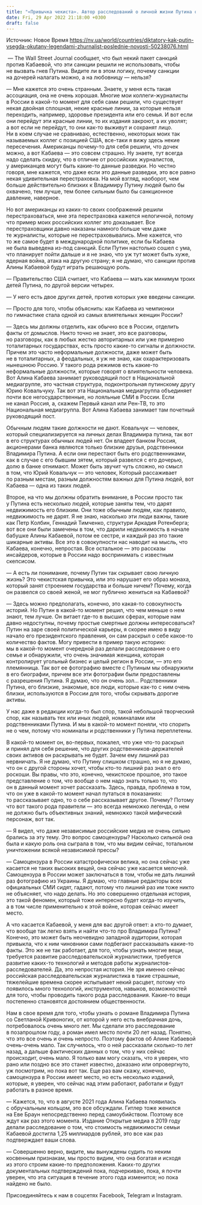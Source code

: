 ```yaml
---
title: "«Привычка чекиста». Автор расследований о личной жизни Путина о санкциях против Кабаевой и российской самоцензуре — интервью"
date: Fri, 29 Apr 2022 21:18:00 +0300
draft: false
---
```

Источник: Новое Время https://nv.ua/world/countries/diktatory-kak-putin-vsegda-okutany-legendami-zhurnalist-poslednie-novosti-50238076.html


 — The Wall Street Journal сообщает, что был некий пакет санкций против Кабаевой, что эти санкции решили не использовать, чтобы не вызвать гнев Путина. Видите ли в этом логику, почему санкции на дочерей налагать можно, а на любовницу — нельзя?

— Мне кажется это очень странным. Знаете, у меня есть такая ассоциация, она не очень хорошая. Многие мои коллеги-журналисты в России в какой-то момент для себя сами решили, что существует некая двойная сплошная, некие красные линии, за которые нельзя переходить, например, здоровье президента или его семья. И вот если они перейдут эти красные линии, то их издания закроют, а их уволят; а вот если не перейдут, то они как-то выживут и сохранят лицо. Ни в коем случае не сравниваю, естественно, некоторых моих так называемых коллег с позицией США, все-таки я вижу здесь некие пересечения. Американцы почему-то для себя решили, что дочек можно, а вот Кабаева — это совсем страшно. Ну знаете, тут всегда надо сделать скидку, что в отличие от российских журналистов, у американцев могут быть какие-то данные разведки. Но честно говоря, мне кажется, что даже если это данные разведки, это все равно некая удивительная перестраховка. На мой взгляд, наоборот, чем больше действительно близких к Владимиру Путину людей было бы охвачено, тем лучше, тем более сильным было бы санкционное давление, наверное.

Но вот американцы из каких-то своих соображений решили перестраховаться, мне эта перестраховка кажется нелогичной, потому что пример моих российских коллег это доказывает. Все перестраховщики давно наказаны намного больше чем даже те журналисты, которые не перестраховывались. Мне кажется, что то же самое будет в международной политике, если бы Кабаева не была выведена из-под санкций. Если Путин настолько сошел с ума, что планирует пойти дальше и я не знаю, что уж тут может быть хуже, ядерная война, атака на другую страну; я не думаю, что санкции против Алины Кабаевой будут играть решающую роль.

— Правительство США считает, что Кабаева — мать как минимум троих детей Путина, по другой версии четырех.

— У него есть двое других детей, против которых уже введены санкции.

— Просто для того, чтобы объяснить: как Кабаева из чемпионки по гимнастике стала одной из самых влиятельных женщин России?

— Здесь мы должны отделить, как обычно все в России, отделить факты от домыслов. Никто точно не знает, это все разговоры, но разговоры, как в любых жестко авторитарных или уже примерно тоталитарных государствах, есть просто какие-то сигналы и должности. Причем это часто неформальные должности, даже может быть не в тоталитарных, а феодальных, я уж не знаю, как охарактеризовать нынешнюю Россию. У такого рода режимов есть какие-то неформальные должности, которые говорят о влиятельности человека. Вот Алина Кабаева занимает руководящий пост в Национальной медиагруппе, это частная структура, подконтрольная путинскому другу Юрию Ковальчуку. Так вот эта Национальная медиагруппа объединяет почти все негосударственные, но лояльные СМИ в России. Если не канал Россия, а, скажем Первый канал или Рен-ТВ, то это Национальная медиагруппа. Вот Алина Кабаева занимает там почетный руководящий пост.

Обычным людям такие должности не дают. Ковальчук — человек, который специализируется на личных делах Владимира путина, так вот в его структурах обычных людей нет. Он владеет банком Россия, акционерами банка являются только близкие друзья, родственники Владимира Путина. А если они перестают быть его родственниками, как в случае с его бывшим зятем, который развелся с его дочерью, долю в банке отнимают. Может быть звучит чуть сложно, но смысл в том, что Юрий Ковальчук — это человек, Который рассаживает по разным местам, разным должностям важных для Путина людей, вот Кабаева — одна из таких людей.

Второе, на что мы должны обратить внимание, в России просто так у Путина есть несколько людей, которые заняты тем, что дарят недвижимость его близким. Они тоже обычным людям, как правило, недвижимость не дарят. Я не знаю, насколько эти люди важны, такие как Петр Колбин, Геннадий Тимченко, структури Аркадия Ротенберга; вот все они были замечены в том, что дарили недвижимость в начале бабушке Алины Кабаевой, потом ее сестре, и каждый раз это такие шикарные активы. Все это в совокупности нас наводит на мысль, что Кабаева, конечно, непростая. Все остальное — это рассказы инсайдеров, которые в России надо воспринимать с известным скепсисом.

— А есть ли понимание, почему Путин так скрывает свою личную жизнь? Это чекистская привычка, или это нарушает его образ монаха, который занят строением государства и больше ничем? Почему, когда он развелся со своей женой, не мог публично жениться на Кабаевой? 

— Здесь можно предполагать, конечно, это какая-то совокупность историй. Но Путин в какой-то момент решил, что чем меньше о нем знают, тем лучше. Он витает где-то в высших сферах, которые нам давно недоступны, почему простые смертные должны интересоваться? Путин на заре своей политической карьеры, я скорее имею в виду начало его президентского правления, он сам раскрыл о себе какое-то количество фактов. Могу привести в пример такую историю: мы в какой-то момент очередной раз делали расследование о его семье и обнаружили, что очень значимая женщина, которая контролирует угольный бизнес и целый регион в России, — это его племянница. Так вот ее фотографию вместе с Путиным мы обнаружили в его биографии, причем все эти фотографии были предоставлены с разрешения Путина. Я думаю, что он очень зол… Родственники Путина, его близкие, знакомые, все люди, которые как-то с ним очень близки, используются в России для того, чтобы скрывать дорогие активы.

У нас даже в редакции когда-то был спор, такой небольшой творческий спор, как называть тех или иных людей, номиналами или родственниками Путина. И мы в какой-то момент поняли, что спорить не о чем, потому что номиналы и родственники у Путина переплетены.

В какой-то момент он, во-первых, пожалел, что уже что-то раскрыл и принял для себя решение, что других родственников-держателей своих активов он раскрывать не будет. Зачем ему лишний раз нервничать. Я не думаю, что Путину слишком страшно, но я не думаю, что он с другой стороны хочет, чтобы кто-то лишний раз знал о его роскоши. Вы правы, что это, конечно, чекистское прошлое, это такое представление о том, что вообще о нем надо знать только то, что он в данный момент хочет рассказать. Здесь, правда, проблема в том, что он уже в какой-то момент начал путаться в показаниях: то рассказывает одно, то о себе рассказывает другое. Почему? Потому что вот такого рода правители — это всегда немножко легенда, о нем не должно быть объективных знаний, немножко такой мифический персонаж, вот так.

— Я видел, что даже независимые российские медиа не очень сильно брались за эту тему. Это вопрос самоцензуры? Насколько сильной она была и какую роль она сыграла в том, что мы видим сейчас, тотальном уничтожении всякой независимой прессы?

— Самоцензура в России катастрофически велика, но она сейчас уже касается не таких высоких вещей, она сейчас уже касается мелочей. Самоцензура в России может заключаться в том, чтобы не дать лишний раз фотографию из Украины. Я думаю, что главные редакторы всех официальных СМИ сидят, гадают, потому что лишний раз им тоже никто не объясняет, что надо делать. Но это совершенно отдельная история, это такой феномен, который тоже интересно будет когда-то изучить, а в том числе применительно к этой войне, которая сейчас имеет место.

А что касается Кабаевой, у меня для вас другой ответ: а кто-то думает, что вообще так легко взять и найти что-то про Владимира Путина? Конечно, это может быть неочевидно западной аудитории, которая привыкла, что к ним чиновники сами подбегают рассказывать какие-то факты. Это же не так работает, для того, чтобы узнать многие вещи, требуется развитие расследовательской журналистики, требуется развитие каких-то технологий и методов работы журналистов-расследователей. Да, это непростая история. Не зря именно сейчас российская расследовательская журналистика в такие страшные, тяжелейшие времена скорее испытывает некий расцвет, потому что появилось много технологий, инструментов, навыков, возможностей для того, чтобы проводить такого рода расследования. Какие-то вещи постепенно становятся достоянием общественности.

Нам в свое время для того, чтобы узнать о романе Владимира Путина со Светланой Кривоногих, от которой у него есть внебрачная дочь, потребовалось очень много лет. Мы сделали это расследование в позапрошлом году, а роман имел место почти 20 лет назад. Понятно, что это все очень и очень непросто. Поэтому фактов об Алине Кабаевой очень-очень мало. Так случилось, что о ней рассказали сколько-то лет назад, а дальше фактических данных о том, что у них сейчас происходит, очень мало. Я только вам могу сказать, что я уверен, что рано или поздно все это станет известно, доказано или опровергнуто, уж посмотрим, но пока вот так. Еще раз вам скажу, конечно, самоцензура в России имеет место, но есть несколько изданий, которые, я уверен, что сейчас над этим работают, работали и будут работать в разное время.

— Кажется, то, что в августе 2021 года Алина Кабаева появилась с обручальным кольцом, это все обсуждали. Гитлер тоже женился на Еве Браун непосредственно перед самоубийством. Поэтому все ждут как раз этого момента. Издание Открытые медиа в 2019 году делали расследование о том, что стоимость недвижимости семьи Кабаевой достигла 1,25 миллиардов рублей, это все как раз подтверждает ваши слова.

— Совершенно верно, видите, мы вынуждены судить по неким косвенным признакам, мы просто видим, что она богатая и исходя из этого строим какие-то предположения. Каких-то других документальных подтверждений пока, подчеркиваю, пока, я почти уверен, что эта ситуация в течение этого года изменится; но пока найдено не было.

Присоединяйтесь к нам в соцсетях Facebook, Telegram и Instagram.
